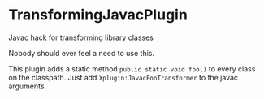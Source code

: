 # TransformingJavacPlugin
Javac hack for transforming library classes

Nobody should ever feel a need to use this.

This plugin adds a static method `public static void foo()` to every class on the classpath.
Just add `Xplugin:JavacFooTransformer` to the javac arguments.
